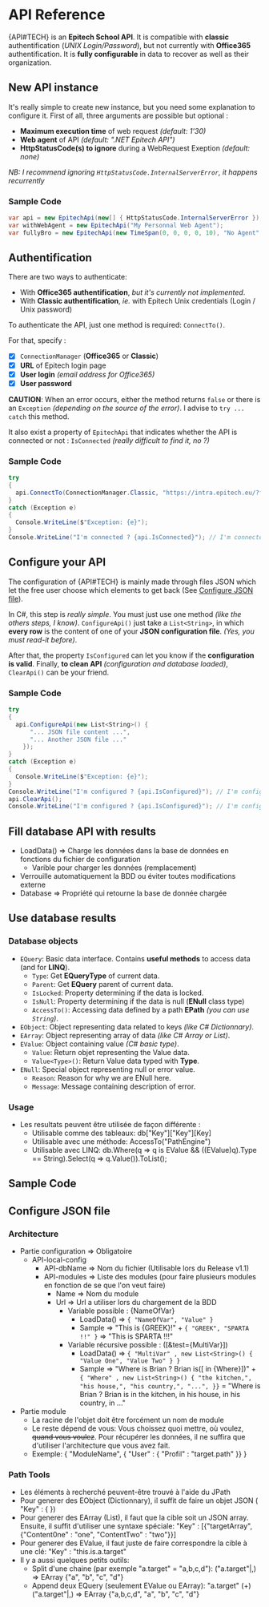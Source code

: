 # API Reference
{API#TECH} is an **Epitech School API**. It is compatible with **classic** authentification (*UNIX Login/Password*), but not currently with **Office365** authentification.
It is **fully configurable** in data to recover as well as their organization.


## New API instance
It's really simple to create new instance, but you need some explanation to configure it. First of all, three arguments are possible but optional :
* **Maximum execution time** of web request *(default: 1'30)*
* **Web agent** of API *(default: ".NET Epitech API")*
* **HttpStatusCode(s) to ignore** during a WebRequest Exeption *(default: none)*

*NB: I recommend ignoring `HttpStatusCode.InternalServerError`, it happens recurrently*

### Sample Code
```C#
var api = new EpitechApi(new[] { HttpStatusCode.InternalServerError }); // I use this example for the rest of the manual
var withWebAgent = new EpitechApi("My Personnal Web Agent");
var fullyBro = new EpitechApi(new TimeSpan(0, 0, 0, 0, 10), "No Agent", new[] { HttpStatusCode.InternalServerError, HttpStatusCode.RequestEntityTooLarge } )
```


## Authentification
There are two ways to authenticate:
* With **Office365 authentification**, *but it's currently not implemented*.
* With **Classic authentification**, *ie.* with Epitech Unix credentials (Login / Unix password)

To authenticate the API, just one method is required: `ConnectTo()`.

For that, specify :
  - [X] `ConnectionManager` (**Office365** or **Classic**)
  - [X] **URL** of Epitech login page
  - [X] **User login** *(email address for Office365)*
  - [X] **User password**

**CAUTION**: When an error occurs, either the method returns `false` or there is an `Exception` *(depending on the source of the error)*. I advise to `try ... catch` this method.

It also exist a property of `EpitechApi` that indicates whether the API is connected or not : `IsConnected` *(really difficult to find it, no ?)*

### Sample Code
```C#
try
{
  api.ConnectTo(ConnectionManager.Classic, "https://intra.epitech.eu/?format=json", "user_l", "maybemypassword");
}
catch (Exception e)
{
  Console.WriteLine($"Exception: {e}");
}
Console.WriteLine("I'm connected ? {api.IsConnected}"); // I'm connected ? true
```


## Configure your API
The configuration of {API#TECH} is mainly made through files JSON which let the free user choose which elements to get back (See [Configure JSON file](#configure-json-file)).

In C#, this step is *really simple*. You must just use one method *(like the others steps, I know)*.
`ConfigureApi()` just take a `List<String>`, in which **every row** is the content of one of your **JSON configuration file**. *(Yes, you must read-it before)*.

After that, the property `IsConfigured` can let you know if the **configuration is valid**.
Finally, **to clean API** *(configuration and database loaded)*, `ClearApi()` can be your friend.

### Sample Code
```C#
try
{
  api.ConfigureApi(new List<String>() {
      "... JSON file content ...",
      "... Another JSON file ..."
    });
}
catch (Exception e)
{
  Console.WriteLine($"Exception: {e}");
}
Console.WriteLine("I'm configured ? {api.IsConfigured}"); // I'm configured ? true
api.ClearApi();
Console.WriteLine("I'm configured ? {api.IsConfigured}"); // I'm configured ? false
```


## Fill database API with results
* LoadData() => Charge les données dans la base de données en fonctions du fichier de configuration
  * Varible pour charger les données (remplacement)
* Verrouille automatiquement la BDD ou éviter toutes modifications externe
* Database => Propriété qui retourne la base de donnée chargée

## Use database results

### Database objects
* `EQuery`: Basic data interface. Contains **useful methods** to access data (and for **LINQ**).
  * `Type`: Get **EQueryType** of current data.
  * `Parent`: Get **EQuery** parent of current data.
  * `IsLocked`: Property determining if the data is locked.
  * `IsNull`: Property determining if the data is null (**ENull** class type)
  * `AccessTo()`: Accessing data defined by a path **EPath** *(you can use `String`)*.
* `EObject`: Object representing data related to keys *(like C# Dictionnary)*.
* `EArray`: Object representing array of data *(like C# Array or List)*.
* `EValue`: Object containing value *(C# basic type)*.
  * `Value`: Return objet representing the Value data.
  * `Value<Type>()`: Return Value data typed with **Type**.
* `ENull`: Special object representing null or error value.
  * `Reason`: Reason for why we are ENull here.
  * `Message`: Message containing description of error.

### Usage
* Les resultats peuvent être utilisée de façon différente :
  * Utilisable comme des tableaux: db["Key"]["Key"][Key]
  * Utilisable avec une méthode: AccessTo("PathEngine")
  * Utilisable avec LINQ: db.Where(q => q is EValue && ((EValue)q).Type == String).Select(q => q.Value<String>()).ToList();

## Sample Code

## Configure JSON file

### Architecture
* Partie configuration => Obligatoire
  * API-local-config
    * API-dbName => Nom du fichier (Utilisable lors du Release v1.1)
    * API-modules => Liste des modules (pour faire plusieurs modules en fonction de se que l'on veut faire)
      * Name => Nom du module
      * Url => Url a utiliser lors du chargement de la BDD
        * Variable possible : {NameOfVar}
          * LoadData() => `{ "NameOfVar", "Value" }`
          * Sample => "This is {GREEK}!" + `{ "GREEK", "SPARTA !!" }` => "This is SPARTA !!!"
        * Variable récursive possible : ([&test={MultiVar}])
          * LoadData() => `{ "MultiVar" , new List<String>() { "Value One", "Value Two" } }`
          * Sample => "Where is Brian ? Brian is([ in {Where}])" + `{ "Where" , new List<String>() { "the kitchen,", "his house,", "his country,", "...", }}` = "Where is Brian ? Brian is in the kitchen, in his house, in his country, in ..."
* Partie module
  * La racine de l'objet doit être forcément un nom de module
  * Le reste dépend de vous: Vous choissez quoi mettre, où voulez, ~~quand vous voulez~~. Pour récupérer les données, il ne suffira que d'utiliser l'architecture que vous avez fait.
  * Exemple: { "ModuleName", { "User" : { "Profil" : "target.path" }} }

### Path Tools
  * Les éléments à recherché peuvent-être trouvé à l'aide du JPath
  * Pour generer des EObject (Dictionnary), il suffit de faire un objet JSON ( "Key" : { })
  * Pour generer des EArray (List), il faut que la cible soit un JSON array. Ensuite, il suffit d'utiliser une syntaxe spéciale: "Key" : [{"targetArray", {"Content0ne" : "one", "ContentTwo" : "two"}}]
  * Pour generer des EValue, il faut juste de faire correspondre la cible à une clé: "Key" : "this.is.a.target"
  * Il y a aussi quelques petits outils:
    * Split d'une chaine (par exemple "a.target" = "a,b,c,d"): ("a.target"|,) => EArray {"a", "b", "c", "d"}
    * Append deux EQuery (seulement EValue ou EArray): "a.target" (+) ("a.target"|,) => EArray {"a,b,c,d", "a", "b", "c", "d"}
